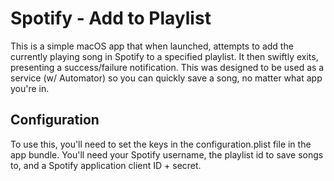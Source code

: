 # Spotify - Add to Playlist

This is a simple macOS app that when launched, attempts to add the currently playing song in Spotify to a specified playlist. It then swiftly exits, presenting a success/failure notification. This was designed to be used as a service (w/ Automator) so you can quickly save a song, no matter what app you're in.

## Configuration

To use this, you'll need to set the keys in the configuration.plist file in the app bundle. You'll need your Spotify username, the playlist id to save songs to, and a Spotify application client ID + secret.
